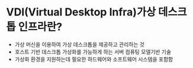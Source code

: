 # VDI(Virtual Desktop Infra)가상 데스크톱 인프라란?
* 가상 머신을 이용하여 가상 데스크톱을 제공하고 관리하는 것
* 호스트 기반 데스크톱 가상화를 가능하게 하는 서버 컴퓨팅 모델기반 기술
* 가상화 환경을 지원하는데 필요한 하드웨어와 소프트웨어 시스템을 포함함

